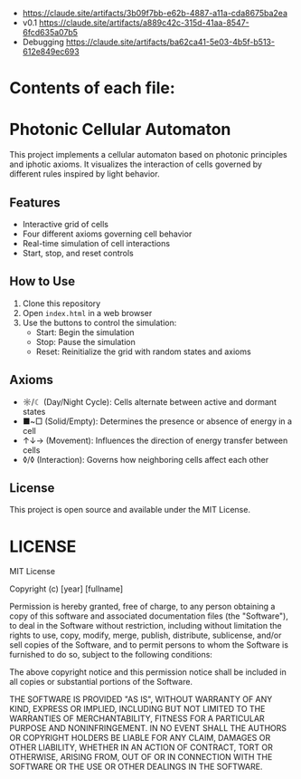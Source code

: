 - https://claude.site/artifacts/3b09f7bb-e62b-4887-a11a-cda8675ba2ea
- v0.1 https://claude.site/artifacts/a889c42c-315d-41aa-8547-6fcd635a07b5
- Debugging https://claude.site/artifacts/ba62ca41-5e03-4b5f-b513-612e849ec693

# Contents of each file:

# Photonic Cellular Automaton

This project implements a cellular automaton based on photonic principles and iphotic axioms. It visualizes the interaction of cells governed by different rules inspired by light behavior.

## Features

- Interactive grid of cells
- Four different axioms governing cell behavior
- Real-time simulation of cell interactions
- Start, stop, and reset controls

## How to Use

1. Clone this repository
2. Open `index.html` in a web browser
3. Use the buttons to control the simulation:
   - Start: Begin the simulation
   - Stop: Pause the simulation
   - Reset: Reinitialize the grid with random states and axioms

## Axioms

- ☼/☾ (Day/Night Cycle): Cells alternate between active and dormant states
- ■~□ (Solid/Empty): Determines the presence or absence of energy in a cell
- ↑↓→ (Movement): Influences the direction of energy transfer between cells
- ◊/◊ (Interaction): Governs how neighboring cells affect each other

## License

This project is open source and available under the MIT License.

# LICENSE
MIT License

Copyright (c) [year] [fullname]

Permission is hereby granted, free of charge, to any person obtaining a copy
of this software and associated documentation files (the "Software"), to deal
in the Software without restriction, including without limitation the rights
to use, copy, modify, merge, publish, distribute, sublicense, and/or sell
copies of the Software, and to permit persons to whom the Software is
furnished to do so, subject to the following conditions:

The above copyright notice and this permission notice shall be included in all
copies or substantial portions of the Software.

THE SOFTWARE IS PROVIDED "AS IS", WITHOUT WARRANTY OF ANY KIND, EXPRESS OR
IMPLIED, INCLUDING BUT NOT LIMITED TO THE WARRANTIES OF MERCHANTABILITY,
FITNESS FOR A PARTICULAR PURPOSE AND NONINFRINGEMENT. IN NO EVENT SHALL THE
AUTHORS OR COPYRIGHT HOLDERS BE LIABLE FOR ANY CLAIM, DAMAGES OR OTHER
LIABILITY, WHETHER IN AN ACTION OF CONTRACT, TORT OR OTHERWISE, ARISING FROM,
OUT OF OR IN CONNECTION WITH THE SOFTWARE OR THE USE OR OTHER DEALINGS IN THE
SOFTWARE.
